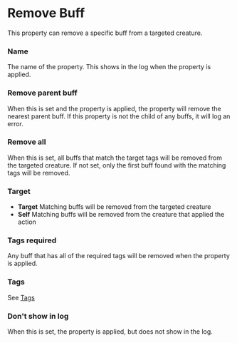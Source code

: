 # Remove Buff

This property can remove a specific buff from a targeted creature.

### Name

The name of the property. This shows in the log when the property is applied.

### Remove parent buff

When this is set and the property is applied, the property will remove the nearest parent buff. If this property is not the child of any buffs, it will log an error.

### Remove all

When this is set, all buffs that match the target tags will be removed from the targeted creature. If not set, only the first buff found with the matching tags will be removed.

### Target

- **Target** Matching buffs will be removed from the targeted creature
- **Self** Matching buffs will be removed from the creature that applied the action

### Tags required

Any buff that has all of the required tags will be removed when the property is applied.

### Tags

See [Tags](/docs/tags)

### Don't show in log

When this is set, the property is applied, but does not show in the log. 